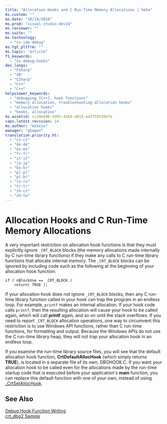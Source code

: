 ```yaml
---
title: "Allocation Hooks and C Run-Time Memory Allocations | hehe"
ms.custom: ""
ms.date: "10/19/2016"
ms.prod: "visual-studio-dev14"
ms.reviewer: ""
ms.suite: ""
ms.technology: 
  - "vs-ide-debug"
ms.tgt_pltfrm: ""
ms.topic: "article"
f1_keywords: 
  - "vs.debug.hooks"
dev_langs: 
  - "FSharp"
  - "VB"
  - "CSharp"
  - "C++"
  - "C++"
helpviewer_keywords: 
  - "debugging [C++], hook functions"
  - "memory allocation, troubleshooting allocation hooks"
  - "allocation hooks"
  - "hooks, allocation"
ms.assetid: cc34ee96-3d91-41bd-a019-aa3759139e7e
caps.latest.revision: 14
ms.author: "mikejo"
manager: "ghogen"
translation.priority.ht: 
  - "cs-cz"
  - "de-de"
  - "es-es"
  - "fr-fr"
  - "it-it"
  - "ja-jp"
  - "ko-kr"
  - "pl-pl"
  - "pt-br"
  - "ru-ru"
  - "tr-tr"
  - "zh-cn"
  - "zh-tw"
---
```

# Allocation Hooks and C Run-Time Memory Allocations
A very important restriction on allocation hook functions is that they must explicitly ignore `_CRT_BLOCK` blocks (the memory allocations made internally by C run-time library functions) if they make any calls to C run-time library functions that allocate internal memory. The `_CRT_BLOCK` blocks can be ignored by including code such as the following at the beginning of your allocation hook function:  
  
```  
if ( nBlockUse == _CRT_BLOCK )  
    return( TRUE );  
```  
  
 If your allocation hook does not ignore `_CRT_BLOCK` blocks, then any C run-time library function called in your hook can trap the program in an endless loop. For example, `printf` makes an internal allocation. If your hook code calls `printf`, then the resulting allocation will cause your hook to be called again, which will call **printf** again, and so on until the stack overflows. If you need to report `_CRT_BLOCK` allocation operations, one way to circumvent this restriction is to use Windows API functions, rather than C run-time functions, for formatting and output. Because the Windows APIs do not use the C run-time library heap, they will not trap your allocation hook in an endless loop.  
  
 If you examine the run-time library source files, you will see that the default allocation hook function, **CrtDefaultAllocHook** (which simply returns **TRUE**), is located in a separate file of its own, DBGHOOK.C. If you want your allocation hook to be called even for the allocations made by the run-time startup code that is executed before your application's **main** function, you can replace this default function with one of your own, instead of using [_CrtSetAllocHook](../Topic/_CrtSetAllocHook.md).  
  
## See Also  
 [Debug Hook Function Writing](../debugger/debug-hook-function-writing.md)   
 [crt_dbg2 Sample](http://msdn.microsoft.com/en-us/21e1346a-6a17-4f57-b275-c76813089167)